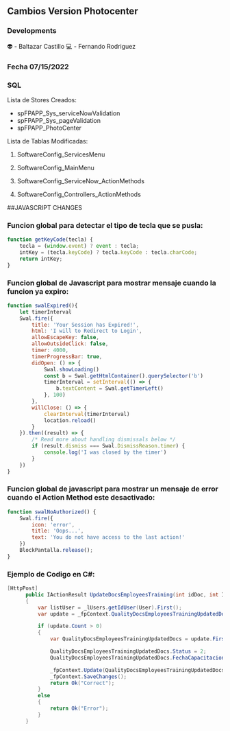 ## Cambios Version Photocenter 

### Developments
:alien: - Baltazar Castillo
:computer: - Fernando Rodriguez

### Fecha 07/15/2022
### SQL
Lista de Stores Creados:
- spFPAPP_Sys_serviceNowValidation
- spFPAPP_Sys_pageValidation
- spFPAPP_PhotoCenter

Lista de Tablas Modificadas:
1. SoftwareConfig_ServicesMenu
2. SoftwareConfig_MainMenu

1. SoftwareConfig_ServiceNow_ActionMethods
2. SoftwareConfig_Controllers_ActionMethods

##JAVASCRIPT CHANGES

### Funcion global para detectar el tipo de tecla que se pusla:
```js script
function getKeyCode(tecla) {
    tecla = (window.event) ? event : tecla;
    intKey = (tecla.keyCode) ? tecla.keyCode : tecla.charCode;
    return intKey;
}
```
### Funcion global de Javascript para mostrar mensaje cuando la funcion ya expiro:
```js script
function swalExpired(){
    let timerInterval
    Swal.fire({
        title: 'Your Session has Expired!',
        html: 'I will to Redirect to Login',
        allowEscapeKey: false,
        allowOutsideClick: false,
        timer: 4000,
        timerProgressBar: true,
        didOpen: () => {
            Swal.showLoading()
            const b = Swal.getHtmlContainer().querySelector('b')
            timerInterval = setInterval(() => {
                b.textContent = Swal.getTimerLeft()
            }, 100)
        },
        willClose: () => {
            clearInterval(timerInterval)
            location.reload()
        }
    }).then((result) => {
        /* Read more about handling dismissals below */
        if (result.dismiss === Swal.DismissReason.timer) {
            console.log('I was closed by the timer')
        }
    })
}
```

### Funcion global de javascript para mostrar un mensaje de error cuando el Action Method este desactivado:
```js script
function swalNoAuthorized() {
    Swal.fire({
        icon: 'error',
        title: 'Oops...',
        text: 'You do not have access to the last action!'
    })
    BlockPantalla.release();
}
```

### Ejemplo de Codigo en C#:
  ```csharp
[HttpPost]
        public IActionResult UpdateDocsEmployeesTraining(int idDoc, int IdMenuTask)
        {
            var listUser = _lUsers.getIdUser(User).First();
            var update = _fpContext.QualityDocsEmployeesTrainingUpdatedDocs.Where(QDET => QDET.DocumentoId == idDoc && QDET.UsuarioId == listUser.Id_Usuario && QDET.Status == 1).OrderByDescending(QDET => QDET.IdRegistro).ToList();

            if (update.Count > 0)
            {
                var QualityDocsEmployeesTrainingUpdatedDocs = update.First();

                QualityDocsEmployeesTrainingUpdatedDocs.Status = 2;
                QualityDocsEmployeesTrainingUpdatedDocs.FechaCapacitacion = DateTime.Now;

                _fpContext.Update(QualityDocsEmployeesTrainingUpdatedDocs);
                _fpContext.SaveChanges();
                return Ok("Correct");
            }
            else
            {
                return Ok("Error");
            }
        }
  ```

